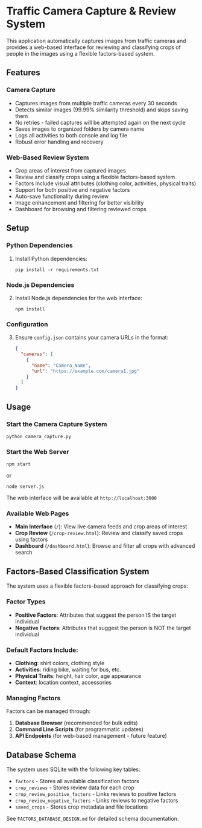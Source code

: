 # Traffic Camera Capture & Review System

This application automatically captures images from traffic cameras and provides a web-based interface for reviewing and classifying crops of people in the images using a flexible factors-based system.

## Features

### Camera Capture
- Captures images from multiple traffic cameras every 30 seconds
- Detects similar images (99.99% similarity threshold) and skips saving them
- No retries - failed captures will be attempted again on the next cycle
- Saves images to organized folders by camera name
- Logs all activities to both console and log file
- Robust error handling and recovery

### Web-Based Review System
- Crop areas of interest from captured images
- Review and classify crops using a flexible factors-based system
- Factors include visual attributes (clothing color, activities, physical traits)
- Support for both positive and negative factors
- Auto-save functionality during review
- Image enhancement and filtering for better visibility
- Dashboard for browsing and filtering reviewed crops

## Setup

### Python Dependencies
1. Install Python dependencies:
   ```
   pip install -r requirements.txt
   ```

### Node.js Dependencies  
2. Install Node.js dependencies for the web interface:
   ```
   npm install
   ```

### Configuration
3. Ensure `config.json` contains your camera URLs in the format:
   ```json
   {
     "cameras": [
       {
         "name": "Camera_Name", 
         "url": "https://example.com/camera1.jpg"
       }
     ]
   }
   ```

## Usage

### Start the Camera Capture System
```
python camera_capture.py
```

### Start the Web Server
```
npm start
```
or
```
node server.js
```

The web interface will be available at `http://localhost:3000`

### Available Web Pages
- **Main Interface** (`/`): View live camera feeds and crop areas of interest
- **Crop Review** (`/crop-review.html`): Review and classify saved crops using factors
- **Dashboard** (`/dashboard.html`): Browse and filter all crops with advanced search

## Factors-Based Classification System

The system uses a flexible factors-based approach for classifying crops:

### Factor Types
- **Positive Factors**: Attributes that suggest the person IS the target individual
- **Negative Factors**: Attributes that suggest the person is NOT the target individual

### Default Factors Include:
- **Clothing**: shirt colors, clothing style
- **Activities**: riding bike, waiting for bus, etc.
- **Physical Traits**: height, hair color, age appearance
- **Context**: location context, accessories

### Managing Factors
Factors can be managed through:
1. **Database Browser** (recommended for bulk edits)
2. **Command Line Scripts** (for programmatic updates)
3. **API Endpoints** (for web-based management - future feature)

## Database Schema

The system uses SQLite with the following key tables:
- `factors` - Stores all available classification factors
- `crop_reviews` - Stores review data for each crop
- `crop_review_positive_factors` - Links reviews to positive factors
- `crop_review_negative_factors` - Links reviews to negative factors
- `saved_crops` - Stores crop metadata and file locations

See `FACTORS_DATABASE_DESIGN.md` for detailed schema documentation.
